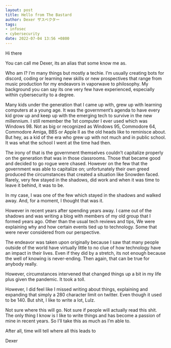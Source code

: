 ```yaml
---
layout: post
title: Hello from The Bastard
author: Dexer ザスペクター
tags:
- infosec
- cybersecurity
date: 2022-07-04 13:56 +0800
---
```

Hi there

You can call me Dexer, its an alias that some know me as.

Who am I? I’m many things but mostly a techie. I’m usually creating bots for discord, coding or learning new skills or new prospectives that range from music production for my endeavors in vaporwave to philosophy. My background you can say its one very few have experienced, especially within cybersecurity to a degree.

Many kids under the generation that I came up with, grew up with learning computers at a young age. It was the government’s agenda to have every kid grow up and keep up with the emerging tech to survive in the new millennium. I still remember the 1st computer I ever used which was Windows 98. Not as big or recognized as Windows 95, Commodore 64, Commodore Amiga, BBS or Apple II as the old heads like to reminisce about. But hey, as a kid of the era who grew up with not much and in public school. It was what the school I went at the time had then.

The irony of that is the government themselves couldn’t capitalize properly on the generation that was in those classrooms. Those that became good and decided to go rogue were chased. However on the few that the government was able to capitalize on; unfortunately their own greed produced the circumstances that created a situation like Snowden faced. Rarely, very few stayed in the shadows, did work and when it was time to leave it behind, it was to be.

In my case, I was one of the few which stayed in the shadows and walked away. And, for a moment, I thought that was it.

However in recent years after spending years away. I came out of the shadows and was writing a blog with members of my old group that I formed years ago. Other than the usual tech reviews and tips, We were explaining why and how certain events tied up to technology. Some that were never considered from our perspective.

The endeavor was taken upon originally because I saw that many people outside of the world have virtually little to no clue of how technology have an impact in their lives. Even if they did by a stretch, its not enough because the well of knowing is never-ending. Then again, that can be true for anybody really.

However, circumstances intervened that changed things up a bit in my life plus given the pandemic. It took a toll.

However, I did feel like I missed writing about things, explaining and expanding that simply a 280 character limit on twitter. Even though it used to be 140. But shit, I like to write a lot, Lulz.

Not sure where this will go. Not sure if people will actually read this shit. The only thing I know is I like to write things and has become a passion of mine in recent years. So I’ll take this as much as I’m able to.

After all, time will tell where all this leads to

Dexer
